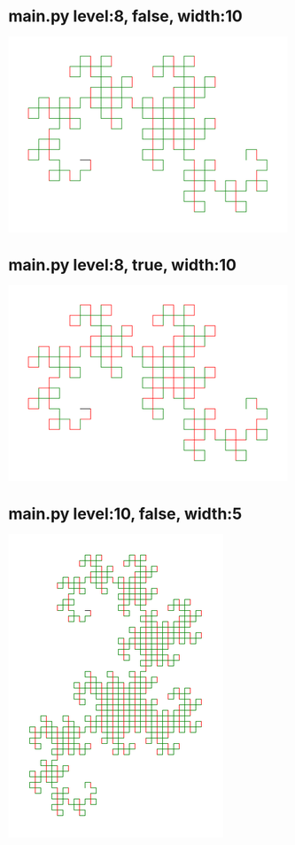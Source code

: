 
# main.py level:8, false, width:10

![#1](images/main-1-level_8_false_width_10.png?raw=true)

# main.py level:8, true, width:10

![#1](images/main-1-level_8_true_width_10.png?raw=true)

# main.py level:10, false, width:5

![#1](images/main-1-level_10_false_width_5.png?raw=true)
